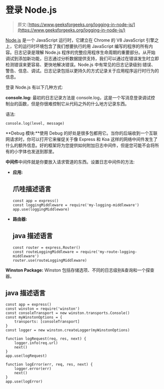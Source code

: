 # 登录 Node.js

> 原文:[https://www.geeksforgeeks.org/logging-in-node-js/](https://www.geeksforgeeks.org/logging-in-node-js/)

[Node.js](https://www.geeksforgeeks.org/nodejs-tutorials/) 是一个 JavaScript 运行时，它建立在 Chrome 的 V8 JavaScript 引擎之上，它的运行时环境包含了我们想要执行的用 JavaScript 编写的程序的所有内容。日志记录是理解 Node.js 程序的完整应用程序生命周期的重要部分。从开始调试到添加新功能，日志通过分析数据提供支持，我们可以通过在错误发生时立即检测错误来更容易、更快地解决错误。Node.js 中有常见的日志记录级别:错误、警告、信息、调试。日志记录包括以更持久的方式记录关于应用程序运行时行为的信息。

登录 Node.js 有以下几种方式:

**console.log:** 最初的日志记录方法是 console.log，这是一个写消息登录调试控制台的函数，但是你很难控制它从代码之外的什么地方记录东西。

语法:

```
console.log(level, message)
```

**Debug 模块:**使用 Debug 的好处是很多包都用它。当你的后端收到一个互联网请求时，你可以打开它来催促关于像 Express 和 Koa 这样的网络中间件发生了什么的额外信息。好的框架将为您提供如何附加日志中间件，但是您可能不会将所有的小字体也发送到那里。

**中间件**中间件就是你要放入请求管道的东西。设置日志中间件的方法:

*   **应用:**

    ## 爪哇描述语言

    ```
    const app = express()
    const loggingMiddleware = require('my-logging-middleware')
    app.use(loggingMiddleware)
    ```

*   **路由器:**

    ## java 描述语言

    ```
    const router = express.Router()
    const routeLoggingMiddleware = require('my-route-logging-middleware')
    router.use(routeLoggingMiddleware)
    ```

**Winston Package:** Winston 包括存储选项、不同的日志级别&查询和一个探查器。

## java 描述语言

```
const app = express()
const winston = require('winston')
const consoleTransport = new winston.transports.Console()
const myWinstonOptions = {
    transports: [consoleTransport]
}
const logger = new winston.createLogger(myWinstonOptions)

function logRequest(req, res, next) {
    logger.info(req.url)
    next()
}
app.use(logRequest)

function logError(err, req, res, next) {
    logger.error(err)
    next()
}
app.use(logError)
```